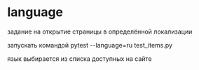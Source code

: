 # language
задание на открытие страницы в определённой локализации 

запускать командой pytest --language=ru test_items.py 

язык выбирается из списка доступных на сайте